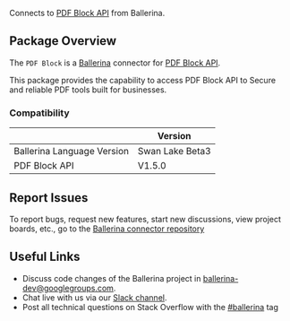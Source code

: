 Connects to [PDF Block API](https://www.pdfblocks.com/docs) from Ballerina.

## Package Overview
The `PDF Block` is a [Ballerina](https://ballerina.io/) connector for [PDF Block API](https://www.pdfblocks.com/docs/api).  

This package provides the capability to access PDF Block API to Secure and reliable PDF tools built for businesses.

### Compatibility
|                               | Version               |
|-------------------------------|-----------------------|
| Ballerina Language Version    | Swan Lake Beta3       |
| PDF Block API                 | V1.5.0                |

## Report Issues
To report bugs, request new features, start new discussions, view project boards, etc., go to the [Ballerina connector repository](https://github.com/ballerina-platform/ballerinax-openapi-connectors)

## Useful Links
- Discuss code changes of the Ballerina project in [ballerina-dev@googlegroups.com](mailto:ballerina-dev@googlegroups.com).
- Chat live with us via our [Slack channel](https://ballerina.io/community/slack/).
- Post all technical questions on Stack Overflow with the [#ballerina](https://stackoverflow.com/questions/tagged/ballerina) tag
